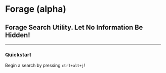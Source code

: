 # Forage (alpha)

## Forage Search Utility. Let No Information Be Hidden!

---

### Quickstart

Begin a search by pressing `ctrl+alt+j`!

